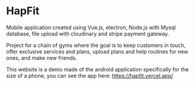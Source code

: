 # HapFit
Mobile application created using Vue.js, electron, Node.js with Mysql database, file upload with cloudinary and stripe payment gateway.

Project for a chain of gyms where the goal is to keep customers in touch, offer exclusive services and plans, upload plans and help routines for new ones, and make new friends.

This website is a demo made of the android application specifically for the size of a phone, you can see the app here:
https://hapfit.vercel.app/

